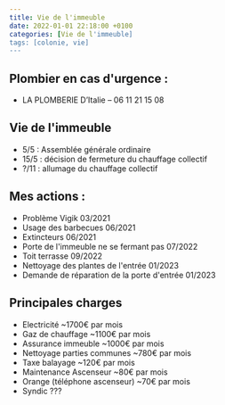 ```yaml
---
title: Vie de l'immeuble
date: 2022-01-01 22:18:00 +0100
categories: [Vie de l'immeuble]
tags: [colonie, vie]
---
```


## Plombier en cas d'urgence : 
- LA PLOMBERIE D’Italie – 06 11 21 15 08 

## Vie de l'immeuble
- 5/5 : Assemblée générale ordinaire
- 15/5 : décision de fermeture du chauffage collectif 
- ?/11 : allumage du chauffage collectif

## Mes actions :
- Problème Vigik 03/2021
- Usage des barbecues 06/2021
- Extincteurs 06/2021
- Porte de l'immeuble ne se fermant pas 07/2022
- Toit terrasse 09/2022
- Nettoyage des plantes de l'entrée 01/2023
- Demande de réparation de la porte d'entrée 01/2023

## Principales charges 
- Electricité ~1700€ par mois
- Gaz de chauffage ~1100€ par mois
- Assurance immeuble ~1000€ par mois
- Nettoyage parties communes ~780€ par mois
- Taxe balayage ~120€ par mois
- Maintenance Ascenseur ~80€ par mois
- Orange (téléphone ascenseur) ~70€ par mois
- Syndic ???
